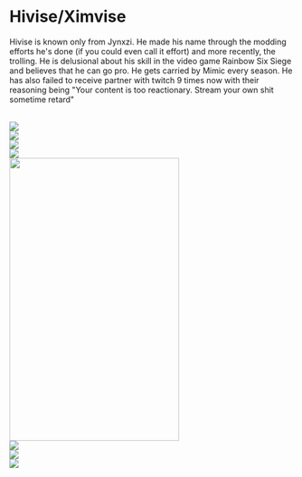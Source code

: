 <h1>Hivise/Ximvise</h1>
<p>Hivise is known only from Jynxzi. He made his name through the modding efforts he's done (if you could even call it effort) and more recently, the trolling. He is delusional about his skill in the video game Rainbow Six Siege and believes that he can go pro. He gets carried by Mimic every season. He has also failed to receive partner with twitch 9 times now with their reasoning being "Your content is too reactionary. Stream your own shit sometime retard"</p>
<br>
<img src="https://cdn.discordapp.com/attachments/857843095298899981/1328157551543713813/image.png?ex=67ce311c&is=67ccdf9c&hm=5086f576ffe1051d6cd538f84bfd97577fad19b8eb1ad301e735d2034eaf0a10&">
<br>
<img src="https://cdn.discordapp.com/attachments/857843095298899981/1327856763206238218/image.png?ex=67cdc1ba&is=67cc703a&hm=90d0a6b1477f775d50f08feb946f9c64d375cbc5e6bb47d8ccadfe197945083a&">
<br>
<img src="https://cdn.discordapp.com/attachments/857843095298899981/1311158318797951017/image.png?ex=67cda717&is=67cc5597&hm=8e069f1bd3f705fd060c14e389a60d7d49528a0316508a26a85c1a9986cec28b&">
<br>
<img src="https://cdn.discordapp.com/attachments/857843095298899981/1304320053772025856/chopped.jpg?ex=67cdd2f5&is=67cc8175&hm=f384063b6aac325dd495c8cf543fc4cfc5947e60d7741a83e91d068bd61c5639&">
<br>
<img src="https://cdn.discordapp.com/attachments/857843095298899981/1303457614788821012/IMG_8253.jpg?ex=67cdfb80&is=67ccaa00&hm=f0ce319ffd3486fa9473b0ae558494cebf476ea78879e21e52fe7a649f4e99c0&" style="width:300px;height:500px">
<br>
<img src="https://cdn.discordapp.com/attachments/857843095298899981/1302814505188851772/image.png?ex=67ce478f&is=67ccf60f&hm=567e4dfc02eb01aac5c09de20f2f283cde9e7ddad669a9f34e2ab983b6dbe6ea&">
<br>
<img src="https://cdn.discordapp.com/attachments/857843095298899981/1300582841330958346/image.png?ex=67ce1229&is=67ccc0a9&hm=f1e77b59f45052b34e22d52a8e535226eb3febd5d21d16ee23922ee002363383&">
<br>
<img src="https://cdn.discordapp.com/attachments/857843095298899981/1344511267573989477/HiviseandGarron-ezgif.com-video-to-gif-converter.gif?ex=67cdb372&is=67cc61f2&hm=950129220b42640f6b9880b5254a666d16e77dcbe100ac584fbc412cb9845af5&">
